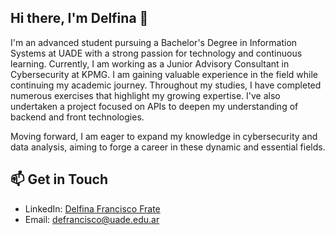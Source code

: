 ## Hi there, I'm Delfina 👋

I'm an advanced student pursuing a Bachelor's Degree in Information Systems at UADE with a strong passion for technology and continuous learning. Currently, I am working as a Junior Advisory Consultant in Cybersecurity at KPMG. I am gaining valuable experience in the field while continuing my academic journey. Throughout my studies, I have completed numerous exercises that highlight my growing expertise. I've also undertaken a project focused on APIs to deepen my understanding of backend and front technologies.

Moving forward, I am eager to expand my knowledge in cybersecurity and data analysis, aiming to forge a career in these dynamic and essential fields.

## 📫 Get in Touch

- LinkedIn: [Delfina Francisco Frate](https://www.linkedin.com/in/delfina-francisco-frate-0416a4210/)
- Email: [defrancisco@uade.edu.ar](mailto:defrancisco@uade.edu.ar)

